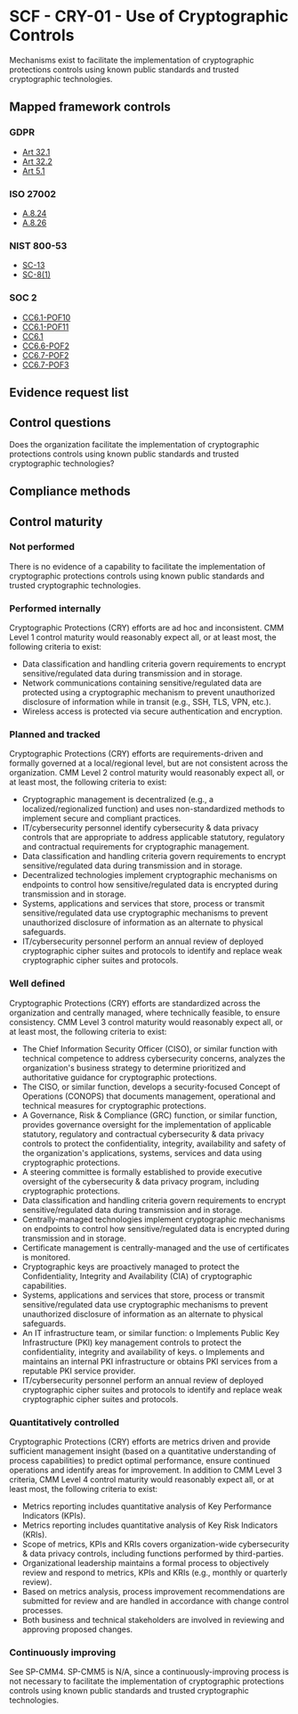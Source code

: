 # SCF - CRY-01 - Use of Cryptographic Controls
Mechanisms exist to facilitate the implementation of cryptographic protections controls using known public standards and trusted cryptographic technologies.
## Mapped framework controls
### GDPR
- [Art 32.1](../gdpr/art32.md#Article-321)
- [Art 32.2](../gdpr/art32.md#Article-322)
- [Art 5.1](../gdpr/art5.md#Article-51)

### ISO 27002
- [A.8.24](../iso27002/a-8.md#a824)
- [A.8.26](../iso27002/a-8.md#a826)

### NIST 800-53
- [SC-13](../nist80053/sc-13.md)
- [SC-8(1)](../nist80053/sc-8-1.md)

### SOC 2
- [CC6.1-POF10](../soc2/cc61-pof10.md)
- [CC6.1-POF11](../soc2/cc61-pof11.md)
- [CC6.1](../soc2/cc61.md)
- [CC6.6-POF2](../soc2/cc66-pof2.md)
- [CC6.7-POF2](../soc2/cc67-pof2.md)
- [CC6.7-POF3](../soc2/cc67-pof3.md)

## Evidence request list


## Control questions
Does the organization facilitate the implementation of cryptographic protections controls using known public standards and trusted cryptographic technologies?

## Compliance methods


## Control maturity
### Not performed
There is no evidence of a capability to facilitate the implementation of cryptographic protections controls using known public standards and trusted cryptographic technologies.

### Performed internally
Cryptographic Protections (CRY) efforts are ad hoc and inconsistent. CMM Level 1 control maturity would reasonably expect all, or at least most, the following criteria to exist:
- Data classification and handling criteria govern requirements to encrypt sensitive/regulated data during transmission and in storage.
- Network communications containing sensitive/regulated data are protected using a cryptographic mechanism to prevent unauthorized disclosure of information while in transit (e.g., SSH, TLS, VPN, etc.).
- Wireless access is protected via secure authentication and encryption.

### Planned and tracked
Cryptographic Protections (CRY) efforts are requirements-driven and formally governed at a local/regional level, but are not consistent across the organization. CMM Level 2 control maturity would reasonably expect all, or at least most, the following criteria to exist:
- Cryptographic management is decentralized (e.g., a localized/regionalized function) and uses non-standardized methods to implement secure and compliant practices.
- IT/cybersecurity personnel identify cybersecurity & data privacy controls that are appropriate to address applicable statutory, regulatory and contractual requirements for cryptographic management.
- Data classification and handling criteria govern requirements to encrypt sensitive/regulated data during transmission and in storage.
- Decentralized technologies implement cryptographic mechanisms on endpoints to control how sensitive/regulated data is encrypted during transmission and in storage.
- Systems, applications and services that store, process or transmit sensitive/regulated data use cryptographic mechanisms to prevent unauthorized disclosure of information as an alternate to physical safeguards.
- IT/cybersecurity personnel perform an annual review of deployed cryptographic cipher suites and protocols to identify and replace weak cryptographic cipher suites and protocols.

### Well defined
Cryptographic Protections (CRY) efforts are standardized across the organization and centrally managed, where technically feasible, to ensure consistency. CMM Level 3 control maturity would reasonably expect all, or at least most, the following criteria to exist:
- The Chief Information Security Officer (CISO), or similar function with technical competence to address cybersecurity concerns, analyzes the organization's business strategy to determine prioritized and authoritative guidance for cryptographic protections.
- The CISO, or similar function, develops a security-focused Concept of Operations (CONOPS) that documents management, operational and technical measures for cryptographic protections.
- A Governance, Risk & Compliance (GRC) function, or similar function, provides governance oversight for the implementation of applicable statutory, regulatory and contractual cybersecurity & data privacy controls to protect the confidentiality, integrity, availability and safety of the organization's applications, systems, services and data using cryptographic protections.
- A steering committee is formally established to provide executive oversight of the cybersecurity & data privacy program, including cryptographic protections.
- Data classification and handling criteria govern requirements to encrypt sensitive/regulated data during transmission and in storage.
- Centrally-managed technologies implement cryptographic mechanisms on endpoints to control how sensitive/regulated data is encrypted during transmission and in storage.
- Certificate management is centrally-managed and the use of certificates is monitored.
- Cryptographic keys are proactively managed to protect the Confidentiality, Integrity and Availability (CIA) of cryptographic capabilities.
- Systems, applications and services that store, process or transmit sensitive/regulated data use cryptographic mechanisms to prevent unauthorized disclosure of information as an alternate to physical safeguards.
- An IT infrastructure team, or similar function:
o	Implements Public Key Infrastructure (PKI) key management controls to protect the confidentiality, integrity and availability of keys.
o	Implements and maintains an internal PKI infrastructure or obtains PKI services from a reputable PKI service provider.
- IT/cybersecurity personnel perform an annual review of deployed cryptographic cipher suites and protocols to identify and replace weak cryptographic cipher suites and protocols.

### Quantitatively controlled
Cryptographic Protections (CRY) efforts are metrics driven and provide sufficient management insight (based on a quantitative understanding of process capabilities) to predict optimal performance, ensure continued operations and identify areas for improvement. In addition to CMM Level 3 criteria, CMM Level 4 control maturity would reasonably expect all, or at least most, the following criteria to exist:
- Metrics reporting includes quantitative analysis of Key Performance Indicators (KPIs).
- Metrics reporting includes quantitative analysis of Key Risk Indicators (KRIs).
- Scope of metrics, KPIs and KRIs covers organization-wide cybersecurity & data privacy controls, including functions performed by third-parties.
- Organizational leadership maintains a formal process to objectively review and respond to metrics, KPIs and KRIs (e.g., monthly or quarterly review).
- Based on metrics analysis, process improvement recommendations are submitted for review and are handled in accordance with change control processes.
- Both business and technical stakeholders are involved in reviewing and approving proposed changes.

### Continuously improving
See SP-CMM4. SP-CMM5 is N/A, since a continuously-improving process is not necessary to facilitate the implementation of cryptographic protections controls using known public standards and trusted cryptographic technologies.
